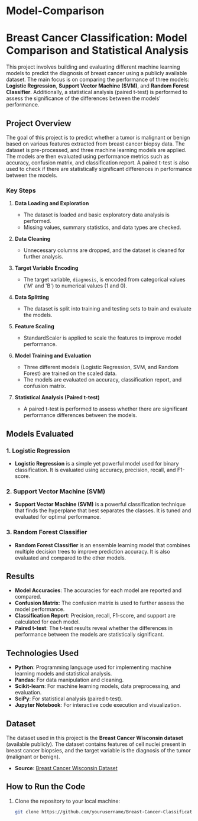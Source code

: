 # Model-Comparison
# Breast Cancer Classification: Model Comparison and Statistical Analysis

This project involves building and evaluating different machine learning models to predict the diagnosis of breast cancer using a publicly available dataset. The main focus is on comparing the performance of three models: **Logistic Regression**, **Support Vector Machine (SVM)**, and **Random Forest Classifier**. Additionally, a statistical analysis (paired t-test) is performed to assess the significance of the differences between the models' performance.

## Project Overview

The goal of this project is to predict whether a tumor is malignant or benign based on various features extracted from breast cancer biopsy data. The dataset is pre-processed, and three machine learning models are applied. The models are then evaluated using performance metrics such as accuracy, confusion matrix, and classification report. A paired t-test is also used to check if there are statistically significant differences in performance between the models.

### Key Steps

1. **Data Loading and Exploration**
   - The dataset is loaded and basic exploratory data analysis is performed.
   - Missing values, summary statistics, and data types are checked.

2. **Data Cleaning**
   - Unnecessary columns are dropped, and the dataset is cleaned for further analysis.

3. **Target Variable Encoding**
   - The target variable, `diagnosis`, is encoded from categorical values ('M' and 'B') to numerical values (1 and 0).

4. **Data Splitting**
   - The dataset is split into training and testing sets to train and evaluate the models.

5. **Feature Scaling**
   - StandardScaler is applied to scale the features to improve model performance.

6. **Model Training and Evaluation**
   - Three different models (Logistic Regression, SVM, and Random Forest) are trained on the scaled data.
   - The models are evaluated on accuracy, classification report, and confusion matrix.

7. **Statistical Analysis (Paired t-test)**
   - A paired t-test is performed to assess whether there are significant performance differences between the models.

## Models Evaluated

### 1. Logistic Regression
   - **Logistic Regression** is a simple yet powerful model used for binary classification. It is evaluated using accuracy, precision, recall, and F1-score.

### 2. Support Vector Machine (SVM)
   - **Support Vector Machine (SVM)** is a powerful classification technique that finds the hyperplane that best separates the classes. It is tuned and evaluated for optimal performance.

### 3. Random Forest Classifier
   - **Random Forest Classifier** is an ensemble learning model that combines multiple decision trees to improve prediction accuracy. It is also evaluated and compared to the other models.

## Results

- **Model Accuracies**: The accuracies for each model are reported and compared.
- **Confusion Matrix**: The confusion matrix is used to further assess the model performance.
- **Classification Report**: Precision, recall, F1-score, and support are calculated for each model.
- **Paired t-test**: The t-test results reveal whether the differences in performance between the models are statistically significant.

## Technologies Used

- **Python**: Programming language used for implementing machine learning models and statistical analysis.
- **Pandas**: For data manipulation and cleaning.
- **Scikit-learn**: For machine learning models, data preprocessing, and evaluation.
- **SciPy**: For statistical analysis (paired t-test).
- **Jupyter Notebook**: For interactive code execution and visualization.

## Dataset

The dataset used in this project is the **Breast Cancer Wisconsin dataset** (available publicly). The dataset contains features of cell nuclei present in breast cancer biopsies, and the target variable is the diagnosis of the tumor (malignant or benign).

- **Source**: [Breast Cancer Wisconsin Dataset](https://archive.ics.uci.edu/ml/datasets/breast+cancer+wisconsin+(diagnostic))

## How to Run the Code

1. Clone the repository to your local machine:
   ```bash
   git clone https://github.com/yourusername/Breast-Cancer-Classification.git
